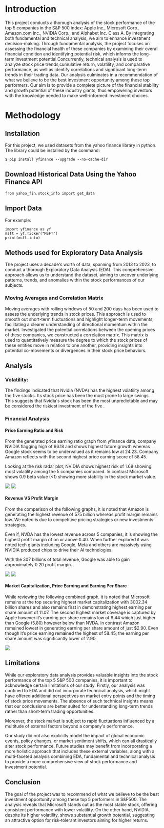 

# Introduction 


This project conducts a thorough analysis of the stock performance of the top 5 companies in the S&P 500 index: Apple Inc., Microsoft Corp., Amazon.com Inc., NVIDIA Corp., and Alphabet Inc. Class A. By integrating both fundamental and technical analysis, we aim to enhance investment decision-making. Through fundamental analysis, the project focuses on assessing the financial health of these companies by examining their overall financial condition and identifying potential risk, which informs the long-term investment potential.Concurrently, technical analysis is used to analyze stock price trends,cumulative return, volatility, and comparative performance, as well as identify correlations and significant long-term trends in their trading data. Our analysis culminates in a recommendation of what we believe to be the best investment opportunity among these top performers. Our aim is to provide a complete picture of the financial stability and growth potential of these industry giants, thus empowering investors with the knowledge needed to make well-informed investment choices.

# Methodology 
## Installation
For this project, we used  datasets from the yahoo finance library in python. 
The library could be installed by the command: 
```{r import-data, echo = TRUE}
$ pip install yfinance --upgrade --no-cache-dir
```
## Download Historical Data Using the Yahoo Finance API
```{r import-data, echo = TRUE}
from yahoo_fin.stock_info import get_data
```
## Import Data
For example:
```{r import-data, echo = TRUE}
import yfinance as yf
msft = yf.Ticker("MSFT")
print(msft.info)
```
## Methods used for Exploratory Data Analysis
The project uses a decade's worth of data, spanning from 2013 to 2023, to conduct a thorough Exploratory Data Analysis (EDA). This comprehensive approach allows us to understand the dataset, aiming to uncover underlying patterns, trends, and anomalies within the stock performances of our subjects. 

### Moving Averages and Correlation Matrix
Moving averages with rolling windows of 50 and 200 days has been used to assess the underlying trends in stock prices. This approach is used to smooth out short-term fluctuations and highlight longer-term movements, facilitating a clearer understanding of directional momentum within the market. 
Investigated the potential correlations between the opening prices of these companies, we constructed a correlation matrix. This matrix is used to quantitatively measure the degree to which the stock prices of these entities move in relation to one another, providing insights into potential co-movements or divergences in their stock price behaviors.
## Analysis 

### Volatility: 
The findings indicated that Nvidia (NVDA) has the highest volatility among the five stocks. Its stock price has been the most prone to large swings. This suggests that Nvidia's stock has been the most unpredictable and may be considered the riskiest investment of the five .


### Financial Analysis

#### Price Earning Ratio and Risk

From the generated price earning ratio graph from yfinance data, company NVIDIA flagging high of 96.18 and shows highest future growth whereas Google stock seems to be undervalued as it remains low at 24.23. Company Amazon reflects with the second highest price earning score of 58.45.

Looking at the risk radar plot, NVIDIA shows highest risk of 1.68 showing most volatility among the 5 companies compared. In contrast Microsoft shows 0.9 beta value (<1) showing more stability in the stock market value.

<img src="https://github.com/ElleNaazB/Project-1/blob/Santosh/IMAGE1.png">  <img src= "https://github.com/ElleNaazB/Project-1/blob/Santosh/IMAGE2.png">

#### Revenue VS Profit Margin

From the comparison of the following graphs, it is noted that Amazon is generating the highest revenue of 575 billion whereas profit margin remains low. We noted is due to competitive pricing strategies or new investments strategies.

Even if, NVDA has the lowest revenue across 5 companies, it is showing the highest profit margin of on or above 0.40. When further explored it was noted tech giants including Google, Meta and others are massively using NVIDIA produced chips to drive their AI technologies.

With the 307 billions of total revenue, Google was able to gain approximately 0.20 profit margin.

<img src="https://github.com/ElleNaazB/Project-1/blob/Santosh/IMAGE3.png"> <img src="https://github.com/ElleNaazB/Project-1/blob/Santosh/IMAGE4.png">

####  Market Capitalization, Price Earning and Earning Per Share

While reviewing the following combined graph, it is noted that Microsoft remains at the top securing highest market capitalization with 3002.34 billion shares and also remains first in demonstrating highest earning per share amount of 11.07. The second highest market coverage is captured by Apple however it’s earning per share remains low of 6.44 which just higher than Google (5.80) however below than NVDA. In contrast Amazon remained lowest in generating earning per share amount of just $2.90. Even though it’s price earning remained the highest of 58.45, the earning per share amount was significantly lower of 2.90.

<img src="https://github.com/ElleNaazB/Project-1/blob/Santosh/IMAGE%205.png">


## Limitations 
While our exploratory data analysis provides valuable insights into the stock performance of the top 5 S&P 500 companies, it is important to acknowledge certain limitations of our study. Firstly, our analysis was confined to EDA and did not incorporate technical analysis, which might have offered additional perspectives on market entry points and the timing of stock price movements. The absence of such technical insights means that our conclusions are better suited for understanding long-term trends rather than short-term trading opportunities.

Moreover, the stock market is subject to rapid fluctuations influenced by a multitude of external factors beyond a company's performance.

Our study did not also explicitly model the impact of global economic events, policy changes, or market sentiment shifts, which can all drastically alter stock performance. Future studies may benefit from incorporating a more holistic approach that includes these external variables, along with a multi-faceted analysis combining EDA, fundamental and technical analysis to provide a more comprehensive view of stock performance and investment potential.
## Conclusion
The goal of the project was to recommend of what we believe to be the best investment opportunity among these top 5 performers in S&P500. The analysis reveals that Microsoft stands out as the most stable stock, offering consistent performance with lower volatility. On the other hand, NVIDIA, despite its higher volatility, shows substantial growth potential, suggesting an attractive option for risk-tolerant investors aiming for higher returns.
